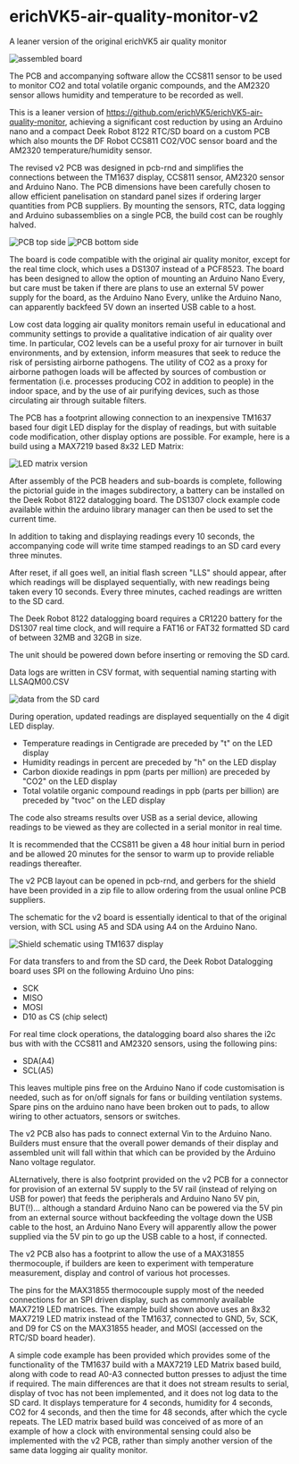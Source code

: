 # erichVK5-air-quality-monitor-v2
A leaner version of the original erichVK5 air quality monitor

![assembled board](images/08-assembled-air-quality-monitor-v2.JPG)

The PCB and accompanying software allow the CCS811 sensor to be used to monitor CO2 and total volatile organic compounds, and the AM2320 sensor allows humidity and temperature to be recorded as well.

This is a leaner version of https://github.com/erichVK5/erichVK5-air-quality-monitor, achieving a significant cost reduction by using an Arduino nano and a compact Deek Robot 8122 RTC/SD board on a custom PCB which also mounts the DF Robot CCS811 CO2/VOC sensor board and the AM2320 temperature/humidity sensor. 

The revised v2 PCB was designed in pcb-rnd and simplifies the connections between the TM1637 display, CCS811 sensor, AM2320 sensor and Arduino Nano. The PCB dimensions have been carefully chosen to allow efficient panelisation on standard panel sizes if ordering larger quantities from PCB suppliers. By mounting the sensors, RTC, data logging and Arduino subassemblies on a single PCB, the build cost can be roughly halved. 

![PCB top side](images/PCB-top-side.JPG)
![PCB bottom side](images/PCB-bottom-side.JPG)

The board is code compatible with the original air quality monitor, except for the real time clock, which uses a DS1307 instead of a PCF8523. The board has been designed to allow the option of mounting an Arduino Nano Every, but care must be taken if there are plans to use an external 5V power supply for the board, as the Arduino Nano Every, unlike the Arduino Nano, can apparently backfeed 5V down an inserted USB cable to a host.

Low cost data logging air quality monitors remain useful in educational and community settings to provide a qualitative indication of air quality over time. In particular, CO2 levels can be a useful proxy for air turnover in built environments, and by extension, inform measures that seek to reduce the risk of persisting airborne pathogens. The utility of CO2 as a proxy for airborne pathogen loads will be affected by sources of combustion or fermentation (i.e. processes producing CO2 in addition to people) in the indoor space, and by the use of air purifying devices, such as those circulating air through suitable filters.

The PCB has a footprint allowing connection to an inexpensive TM1637 based four digit LED display for the display of readings, but with suitable code modification, other display options are possible. For example, here is a build using a MAX7219 based 8x32 LED Matrix:

![LED matrix version](images/009-LED-matrix-version-time.JPG)

After assembly of the PCB headers and sub-boards is complete, following the pictorial guide in the images subdirectory, a battery can be installed on the Deek Robot 8122 datalogging board. The DS1307 clock example code available within the arduino library manager can then be used to set the current time.

In addition to taking and displaying readings every 10 seconds, the accompanying code will write time stamped readings to an SD card every three minutes.

After reset, if all goes well, an initial flash screen "LLS" should appear, after which readings will be displayed sequentially, with new readings being taken every 10 seconds. Every three minutes, cached readings are written to the SD card.

The Deek Robot 8122 datalogging board requires a CR1220 battery for the DS1307 real time clock, and will require a FAT16 or FAT32 formatted SD card of between 32MB and 32GB in size.

The unit should be powered down before inserting or removing the SD card.

Data logs are written in CSV format, with sequential naming starting with LLSAQM00.CSV

![data from the SD card](images/LLS-data-analysis.jpg)

During operation, updated readings are displayed sequentially on the 4 digit LED display.

- Temperature readings in Centigrade are preceded by "t" on the LED display
- Humidity readings in percent are preceded by "h" on the LED display
- Carbon dioxide readings in ppm (parts per million) are preceded by "CO2" on the LED display
- Total volatile organic compound readings in ppb (parts per billion) are preceded by "tvoc" on the LED display

The code also streams results over USB as a serial device, allowing readings to be viewed as they are collected in a serial monitor in real time.

It is recommended that the CCS811 be given a 48 hour initial burn in period and be allowed 20 minutes for the sensor to warm up to provide reliable readings thereafter.

The v2 PCB layout can be opened in pcb-rnd, and gerbers for the shield have been provided in a zip file to allow ordering from the usual online PCB suppliers.

The schematic for the v2 board is essentially identical to that of the original version, with SCL using A5 and SDA using A4 on the Arduino Nano.

![Shield schematic using TM1637 display](images/LLS-shield-TM1637-schematic-v1.png)

For data transfers to and from the SD card, the Deek Robot Datalogging board uses SPI on the following Arduino Uno pins:

- SCK
- MISO
- MOSI
- D10 as CS (chip select)

For real time clock operations, the datalogging board also shares the i2c bus with with the CCS811 and AM2320 sensors, using the following pins:

- SDA(A4)
- SCL(A5)

This leaves multiple pins free on the Arduino Nano if code customisation is needed, such as for on/off signals for fans or building ventilation systems. Spare pins on the arduino nano have been broken out to pads, to allow wiring to other actuators, sensors or switches.

The v2 PCB also has pads to connect external Vin to the Arduino Nano. Builders must ensure that the overall power demands of their display and assembled unit will fall within that which can be provided by the Arduino Nano voltage regulator.

ALternatively, there is also footprint provided on the v2 PCB for a connector for provision of an external 5V supply to the 5V rail (instead of relying on USB for power) that feeds the peripherals and Arduino Nano 5V pin, BUT(!)... although a standard Arduino Nano can be powered via the 5V pin from an external source without backfeeding the voltage down the USB cable to the host, an Arduino Nano Every will apparently allow the power supplied via the 5V pin to go up the USB cable to a host, if connected.

The v2 PCB also has a footprint to allow the use of a MAX31855 thermocouple, if builders are keen to experiment with temperature measurement, display and control of various hot processes.

The pins for the MAX31855 thermocouple supply most of the needed connections for an SPI driven display, such as commonly available MAX7219 LED matrices. The example build shown above uses an 8x32 MAX7219 LED matrix instead of the TM1637, connected to GND, 5v, SCK, and D9 for CS on the MAX31855 header, and MOSI (accessed on the RTC/SD board header).

A simple code example has been provided which provides some of the functionality of the TM1637 build with a MAX7219 LED Matrix based build, along with code to read A0-A3 connected button presses to adjust the time if required. The main differences are that it does not stream results to serial, display of tvoc has not been implemented, and it does not log data to the SD card. It displays temperature for 4 seconds, humidity for 4 seconds, CO2 for 4 seconds, and then the time for 48 seconds, after which the cycle repeats. The LED matrix based build was conceived of as more of an example of how a clock with environmental sensing could also be implemented with the v2 PCB, rather than simply another version of the same data logging air quality monitor.

